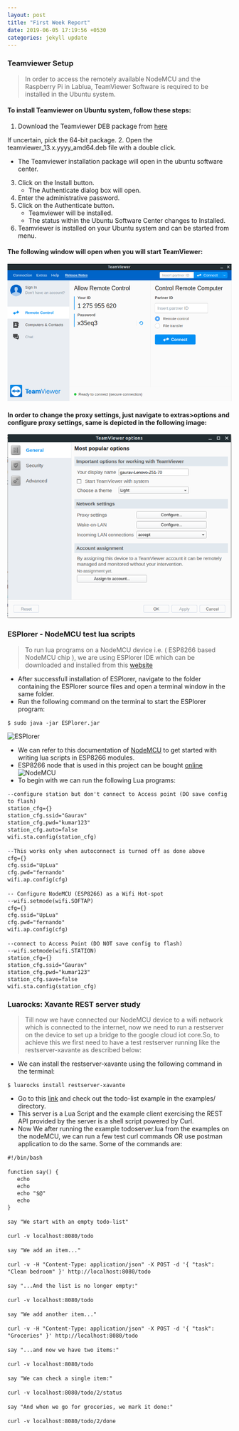 ```yaml
---
layout: post
title: "First Week Report"
date: 2019-06-05 17:19:56 +0530
categories: jekyll update
---
```


### Teamviewer Setup

> In order to access the remotely available NodeMCU and the Raspberry Pi in Lablua, TeamViewer Software is required to be installed in the Ubuntu system.

#### To install Teamviewer on Ubuntu system, follow these steps:
1. Download the Teamviewer DEB package from [here](https://www.teamviewer.com/en/download/linux/)

If uncertain, pick the 64-bit package.
2. Open the teamviewer_13.x.yyyy_amd64.deb file with a double click.
   * The Teamviewer installation package will open in the ubuntu software center.
3. Click on the Install button.
   * The Authenticate dialog box will open.
4. Enter the administrative password.
5. Click on the Authenticate button.
   * Teamviewer will be installed.
   * The status within the Ubuntu Software Center changes to Installed.
6. Teamviewer is installed on your Ubuntu system and can be started from menu.

#### The following window will open when you will start TeamViewer:

![ TeamViewer ](images/teamviewer.png)

#### In order to change the proxy settings, just navigate to extras>options and configure proxy settings, same is depicted in the following image:
![ proxy ](images/proxy.png)

### ESPlorer - NodeMCU test lua scripts

> To run lua programs on a NodeMCU device i.e. ( ESP8266 based NodeMCU chip ), we are using ESPlorer IDE which can be downloaded and installed from this [website](https://esp8266.ru/esplorer/)

* After successfull installation of ESPlorer, navigate to the folder containing the ESPlorer source files and open a terminal window in the same folder.
* Run the following command on the terminal to start the ESPlorer program:
```
$ sudo java -jar ESPlorer.jar
```
![ESPlorer](images/esplorer.png)
* We can refer to this documentation of [NodeMCU](https://nodemcu.readthedocs.io/en/master) to get started with writing lua scripts in ESP8266 modules.
* ESP8266 node that is used in this project can be bought [online](https://www.amazon.com/ESP8266-NodeMCU-Internet-Development-Micropython/dp/B07L8W9SP3/ref=mp_s_a_1_3?keywords=nodemcu&qid=1560529494&s=gateway&sr=8-3)
![NodeMCU](images/nodemcu.jpg)
* To begin with we can run the following Lua programs:

```
--configure station but don't connect to Access point (DO save config to flash)
station_cfg={}
station_cfg.ssid="Gaurav"
station_cfg.pwd="kumar123"
station_cfg.auto=false
wifi.sta.config(station_cfg)

--This works only when autoconnect is turned off as done above
cfg={}
cfg.ssid="UpLua"
cfg.pwd="fernando"
wifi.ap.config(cfg)

-- Configure NodeMCU (ESP8266) as a Wifi Hot-spot
--wifi.setmode(wifi.SOFTAP)
cfg={}
cfg.ssid="UpLua"
cfg.pwd="fernando"
wifi.ap.config(cfg)

--connect to Access Point (DO NOT save config to flash)
--wifi.setmode(wifi.STATION)
station_cfg={}
station_cfg.ssid="Gaurav"
station_cfg.pwd="kumar123"
station_cfg.save=false
wifi.sta.config(station_cfg)

```
### Luarocks: Xavante REST server study
> Till now we have connected our NodeMCU device to a wifi network which is connected to the internet, now we need to run a restserver on the device to set up a bridge to the google cloud iot core.So, to achieve this we first need to have a test restserver running like the restserver-xavante as described below:

* We can install the restserver-xavante using the following command in the terminal:

```
$ luarocks install restserver-xavante
```
* Go to this [link](https://github.com/hishamhm/restserver) and check out the todo-list example in the examples/ directory.
* This server is a Lua Script and the example client exercising the REST API provided by the server is a shell script powered by Curl.
* Now We after running the example todoserver.lua from the examples on the nodeMCU, we can run a few test curl commands OR use postman application to do the same. Some of the commands are:

```
#!/bin/bash

function say() {
   echo
   echo
   echo "$@"
   echo
}

say "We start with an empty todo-list"

curl -v localhost:8080/todo

say "We add an item..."

curl -v -H "Content-Type: application/json" -X POST -d '{ "task": "Clean bedroom" }' http://localhost:8080/todo

say "...And the list is no longer empty:"

curl -v localhost:8080/todo

say "We add another item..."

curl -v -H "Content-Type: application/json" -X POST -d '{ "task": "Groceries" }' http://localhost:8080/todo

say "...and now we have two items:"

curl -v localhost:8080/todo

say "We can check a single item:"

curl -v localhost:8080/todo/2/status

say "And when we go for groceries, we mark it done:"

curl -v localhost:8080/todo/2/done

```
